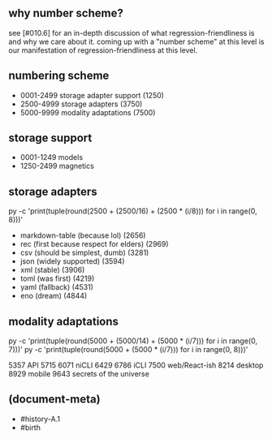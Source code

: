 ## why number scheme?

see [#010.6] for an in-depth discussion of what regression-friendliness is
and why we care about it. coming up with a "number scheme" at this level is
our manifestation of regression-friendliness at this level.



## numbering scheme

  - 0001-2499  storage adapter support (1250)
  - 2500-4999  storage adapters (3750)
  - 5000-9999  modality adaptations (7500)


## storage support

  - 0001-1249  models
  - 1250-2499  magnetics


## storage adapters

py -c 'print(tuple(round(2500 + (2500/16) + (2500 * (i/8))) for i in range(0, 8)))'

  - markdown-table (because lol) (2656)
  - rec (first because respect for elders) (2969)
  - csv (should be simplest, dumb) (3281)
  - json (widely supported) (3594)
  - xml (stable) (3906)
  - toml (was first) (4219)
  - yaml (fallback) (4531)
  - eno (dream) (4844)


## modality adaptations

py -c 'print(tuple(round(5000 + (5000/14) + (5000 * (i/7))) for i in range(0, 7)))'
py -c 'print(tuple(round(5000 + (5000 * (i/7))) for i in range(0, 8)))'

5357 API
5715
6071 niCLI
6429
6786 iCLI
7500 web/React-ish
8214 desktop
8929 mobile
9643 secrets of the universe




## (document-meta)

  - #history-A.1
  - #birth
